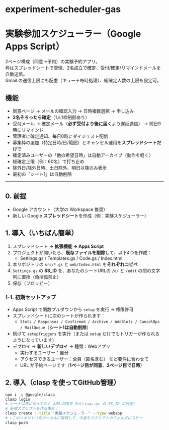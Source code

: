 # experiment-scheduler-gas
# 実験参加スケジューラー（Google Apps Script）

2ページ構成（同意→予約）の実験予約アプリ。  
枠はスプレッドシートで管理、2名成立で確定、受付/確定/リマインドメールを自動送信。  
Gmail の送信上限にも配慮（キュー＋毎時処理）、総確定人数の上限も設定可。

## 機能
- 同意ページ → メールの確認入力 → 日時複数選択 → 申し込み
- **2名そろったら確定**（1人1枠制御あり）
- 受付メール → 確定メール（**必ず受付より後に届く**よう遅延送信） → 前日9時にリマインド
- 管理者に確定通知、毎日0時にダイジェスト配信
- 募集枠の追加（特定日時/日/範囲）とキャンセル運用を**スプレッドシートだけ**で
- 確定済みユーザーの「他の希望日時」は自動アーカイブ（動作を軽く）
- 総確定上限（例：60名）で打ち止め
- 除外日/除外日時、土日除外、明日以降のみ表示
- 最初の「シート1」は自動削除

---

## 0. 前提
- Google アカウント（大学の Workspace 推奨）
- 新しい Google **スプレッドシート**を作成（例：実験スケジューラー）

## 1. 導入（いちばん簡単）
1. スプレッドシート → **拡張機能 → Apps Script**
2. プロジェクトが開いたら、**既存ファイルを削除**して、以下4つを作成：
   - Settings.gs / Templates.gs / Code.gs / Index.html
3. 本リポジトリの `src/*.gs` と `web/Index.html` を**それぞれコピペ**
4. `Settings.gs` の **SS_ID** を、あなたのシートURLの `/d/` と `/edit` の間の文字列に置換（角括弧禁止）
5. 保存（フロッピー）

### 1-1. 初期セットアップ
- Apps Script で関数プルダウンから `setup` を実行 → 権限許可  
- スプレッドシートに次のシートが作られます：
  - `Slots / Responses / Confirmed / Archive / AddSlots / CancelOps / MailQueue`（**シート1は自動削除**）
- 続けて `setupTriggers` を実行（または `setup` だけでもトリガーが作られるようになっています）
- デプロイ → **新しいデプロイ** → 種類：Webアプリ  
  - 実行するユーザー：自分  
  - アクセスできるユーザー：全員（匿名含む） など要件に合わせて  
  - URL が予約ページです（**1ページ目が同意**、**2ページ目で日時**）

## 2. 導入（clasp を使ってGitHub管理）
```bash
npm i -g @google/clasp
clasp login
# シートは先に作っておく（URLのIDを Settings.gs の SS_ID に設定）
# 新規スクリプトを作る場合：
clasp create --title "実験スケジューラー" --type webapp
# ↓このリポジトリをローカルに取得して、中身をスクリプトのフォルダにコピー
clasp push
